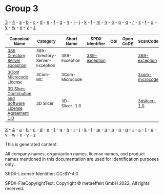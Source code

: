 # Group 3

[3](../[3]/README.md) -
[4](../[4]/README.md) -
[a](../[a]/README.md) - 
[b](../[b]/README.md) - 
[c](../[c]/README.md) - 
[d](../[d]/README.md) - 
[e](../[e]/README.md) - 
[f](../[f]/README.md) - 
[g](../[g]/README.md) - 
[h](../[h]/README.md) - 
[i](../[i]/README.md) - 
[j](../[j]/README.md) - 
[k](../[k]/README.md) - 
[l](../[l]/README.md) - 
[m](../[m]/README.md) - 
[n](../[n]/README.md) - 
[o](../[o]/README.md) - 
[p](../[p]/README.md) - 
[q](../[q]/README.md) - 
[r](../[r]/README.md) - 
[s](../[s]/README.md) - 
[t](../[t]/README.md) - 
[u](../[u]/README.md) - 
[v](../[v]/README.md) - 
[w](../[w]/README.md) - 
[x](../[x]/README.md) - 
[y](../[y]/README.md) - 
[z](../[z]/README.md)

|<sup>Canonical Name</sup>|<sup>Category</sup>|<sup>Short Name</sup>|<sup>SPDX Identifier</sup>|<sup>OSI</sup>|<sup>Open CoDE</sup>|<sup>ScanCode</sup>|<sup>Matched ScanCode</sup>|<sup>Type</sup>|
| --- | --- | --- | --- | --- | --- | --- | --- | --- |
|<sup>[389 Directory Server Exception]([38]/389-Directory-Server-Exception.yaml)</sup>|<sup>389-Directory-Server-Exception</sup>|<sup>389-Exception</sup>|<sup>[389-exception](https://spdx.org/licenses/389-exception.html)</sup>| |<sup> </sup>|<sup>[389-exception](https://github.com/nexB/scancode-toolkit/blob/develop/src/licensedcode/data/licenses/389-exception.LICENSE)</sup>|<sup>[389-exception](https://github.com/nexB/scancode-toolkit/blob/develop/src/licensedcode/data/licenses/389-exception.LICENSE)</sup>|<sup>exception</sup>|
|<sup>[3Com Microcode License]([3c]/3Com-Microcode-License.yaml)</sup>|<sup>3Com-MC</sup>|<sup>3Com-Microcode</sup>| | |<sup> </sup>|<sup>[3com-microcode](https://github.com/nexB/scancode-toolkit/blob/develop/src/licensedcode/data/licenses/3com-microcode.LICENSE)</sup>|<sup>[3com-microcode](https://github.com/nexB/scancode-toolkit/blob/develop/src/licensedcode/data/licenses/3com-microcode.LICENSE)</sup>|<sup>terms</sup>|
|<sup>[3D Slicer Contribution and Software License Agreement 1.0]([3d]/3D-Slicer-Contribution-and-Software-License-Agreement-1.0.yaml)</sup>|<sup>3D Slicer</sup>|<sup>3D-Slicer-1.0</sup>| | |<sup> </sup>|<sup>[3dslicer-1.0](https://github.com/nexB/scancode-toolkit/blob/develop/src/licensedcode/data/licenses/3dslicer-1.0.LICENSE)</sup>|<sup>[3dslicer-1.0](https://github.com/nexB/scancode-toolkit/blob/develop/src/licensedcode/data/licenses/3dslicer-1.0.LICENSE)</sup>|<sup>terms</sup>|

[3](../[3]/README.md) -
[4](../[4]/README.md) -
[a](../[a]/README.md) - 
[b](../[b]/README.md) - 
[c](../[c]/README.md) - 
[d](../[d]/README.md) - 
[e](../[e]/README.md) - 
[f](../[f]/README.md) - 
[g](../[g]/README.md) - 
[h](../[h]/README.md) - 
[i](../[i]/README.md) - 
[j](../[j]/README.md) - 
[k](../[k]/README.md) - 
[l](../[l]/README.md) - 
[m](../[m]/README.md) - 
[n](../[n]/README.md) - 
[o](../[o]/README.md) - 
[p](../[p]/README.md) - 
[q](../[q]/README.md) - 
[r](../[r]/README.md) - 
[s](../[s]/README.md) - 
[t](../[t]/README.md) - 
[u](../[u]/README.md) - 
[v](../[v]/README.md) - 
[w](../[w]/README.md) - 
[x](../[x]/README.md) - 
[y](../[y]/README.md) - 
[z](../[z]/README.md)


This is generated content.

All company names, organization names, license names, and product names mentioned in this documentation are used for identification purposes only.

SPDX-License-Identifier: CC-BY-4.0

SPDX-FileCopyrightText: Copyright © metaeffekt GmbH 2022. All rights reserved.
